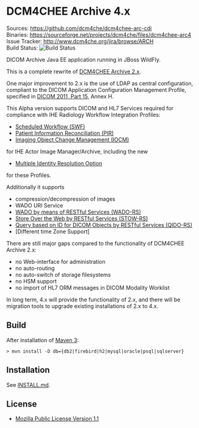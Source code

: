DCM4CHEE Archive 4.x
====================
Sources: https://github.com/dcm4che/dcm4chee-arc-cdi  
Binaries: https://sourceforge.net/projects/dcm4che/files/dcm4chee-arc4  
Issue Tracker: http://www.dcm4che.org/jira/browse/ARCH  
Build Status: ![Build Status](https://travis-ci.org/abluesongbird/dcm4chee-arc-cdi.svg?branch=master "Build Status")

DICOM Archive Java EE application running in JBoss WildFly.

This is a complete rewrite of [DCM4CHEE Archive 2.x](http://www.dcm4che.org/confluence/display/ee2/Home).

One major improvement to 2.x is the use of LDAP as central configuration,
compliant to the DICOM Application Configuration Management Profile,
specified in [DICOM 2011, Part 15][1], Annex H.

This Alpha version supports DICOM and HL7 Services required for
compliance with IHE Radiology Workflow Integration Profiles:

- [Scheduled Workflow (SWF)][2]
- [Patient Information Reconciliation (PIR)][3]
- [Imaging Object Change Management (IOCM)][4]

for IHE Actor Image Manager/Archive, including the new 

- [Multiple Identity Resolution Option][5]

for these Profiles.

Additionally it supports

- compression/decompression of images
- WADO URI Service
- [WADO by means of RESTful Services (WADO-RS)][6]
- [Store Over the Web by RESTful Services (STOW-RS)][7]
- [Query based on ID for DICOM Objects by RESTful Services (QIDO-RS)][8]
- [Different time Zone Support]

There are still major gaps compared to the functionality of DCM4CHEE Archive 2.x:

- no Web-interface for administration
- no auto-routing
- no auto-switch of storage filesystems
- no HSM support
- no import of HL7 ORM messages in DICOM Modality Worklist

In long term, 4.x will provide the functionality of 2.x, and there will
be migration tools to upgrade existing installations of 2.x to 4.x.

Build
-----
After installation of [Maven 3](http://maven.apache.org):

    > mvn install -D db={db2|firebird|h2|mysql|oracle|psql|sqlserver}

Installation
------------
See [INSTALL.md](https://github.com/dcm4che/dcm4chee-arc-cdi/blob/master/INSTALL.md).

License
-------
* [Mozilla Public License Version 1.1](http://www.mozilla.org/MPL/1.1/)

[1]: ftp://medical.nema.org/medical/dicom/2011/11_15pu.pdf
[2]: http://wiki.ihe.net/index.php?title=Scheduled_Workflow
[3]: http://wiki.ihe.net/index.php?title=Patient_Information_Reconciliation
[4]: http://www.ihe.net/Technical_Framework/upload/IHE_RAD_Suppl_IOCM_Rev1-1_TI_2011-05-17.pdf
[5]: http://www.ihe.net/Technical_Framework/upload/IHE_RAD_Suppl_MIMA.pdf
[6]: ftp://medical.nema.org/medical/dicom/final/sup161_ft.pdf
[7]: ftp://medical.nema.org/medical/dicom/Final/sup163_ft3.pdf
[8]: ftp://medical.nema.org/medical/dicom/supps/LB/sup166_lb.pdf
